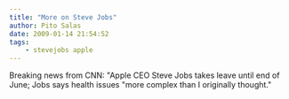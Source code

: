 ```yaml
---
title: "More on Steve Jobs"
author: Pito Salas
date: 2009-01-14 21:54:52
tags:
    - stevejobs apple
---
```



Breaking news from CNN: "Apple CEO Steve Jobs takes leave until end of June;
Jobs says health issues "more complex than I originally thought."


